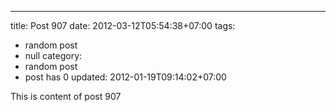 ---
title: Post 907
date: 2012-03-12T05:54:38+07:00
tags:
  - random post
  - null
category:
  - random post
  - post has 0
updated: 2012-01-19T09:14:02+07:00

This is content of post 907